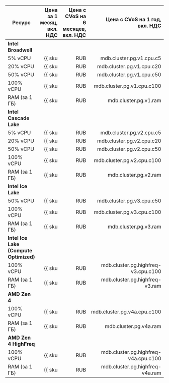 
| Ресурс        | Цена за 1 месяц,<br>вкл. НДС                          | Цена с CVoS на 6 месяцев,<br>вкл. НДС                                              | Цена с CVoS на 1 год,<br>вкл. НДС                                                  |
|---------------|------------------------------------------------------:|-----------------------------------------------------------------------------------:|-----------------------------------------------------------------------------------:|
| **Intel Broadwell**                                                                                                                                                                                                                             |
| 5% vCPU       | {{ sku|RUB|mdb.cluster.pg.v1.cpu.c5|month|string }}   | −                                                                                  | −                                                                                  |
| 20% vCPU      | {{ sku|RUB|mdb.cluster.pg.v1.cpu.c20|month|string }}  | −                                                                                  | −                                                                                  |
| 50% vCPU      | {{ sku|RUB|mdb.cluster.pg.v1.cpu.c50|month|string }}  | −                                                                                  | −                                                                                  |
| 100% vCPU     | {{ sku|RUB|mdb.cluster.pg.v1.cpu.c100|month|string }} | −                                                                                  | −                                                                                  |
| RAM (за 1 ГБ) | {{ sku|RUB|mdb.cluster.pg.v1.ram|month|string }}      | −                                                                                  | −                                                                                  |
| **Intel Cascade Lake**                                                                                                                                                                                                                          |
| 5% vCPU       | {{ sku|RUB|mdb.cluster.pg.v2.cpu.c5|month|string }}   | −                                                                                  | −                                                                                  |
| 20% vCPU      | {{ sku|RUB|mdb.cluster.pg.v2.cpu.c20|month|string }}  | −                                                                                  | −                                                                                  |
| 50% vCPU      | {{ sku|RUB|mdb.cluster.pg.v2.cpu.c50|month|string }}  | −                                                                                  | −                                                                                  |
| 100% vCPU     | {{ sku|RUB|mdb.cluster.pg.v2.cpu.c100|month|string }} | {{ sku|RUB|v1.commitment.selfcheckout.m6.mdb.pg.cpu.c100.v2|month|string }} (-15%) | {{ sku|RUB|v1.commitment.selfcheckout.y1.mdb.pg.cpu.c100.v2|month|string }} (-22%) |
| RAM (за 1 ГБ) | {{ sku|RUB|mdb.cluster.pg.v2.ram|month|string }}      | {{ sku|RUB|v1.commitment.selfcheckout.m6.mdb.pg.ram.v2|month|string }} (-15%)      | {{ sku|RUB|v1.commitment.selfcheckout.y1.mdb.pg.ram.v2|month|string }} (-22%)      |
| **Intel Ice Lake**                                                                                                                                                                                                                              |
| 50% vCPU      | {{ sku|RUB|mdb.cluster.pg.v3.cpu.c50|month|string }}  | −                                                                                  | −                                                                                  |
| 100% vCPU     | {{ sku|RUB|mdb.cluster.pg.v3.cpu.c100|month|string }} | {{ sku|RUB|v1.commitment.selfcheckout.m6.mdb.pg.cpu.c100.v3|month|string }} (-15%) | {{ sku|RUB|v1.commitment.selfcheckout.y1.mdb.pg.cpu.c100.v3|month|string }} (-22%) |
| RAM (за 1 ГБ) | {{ sku|RUB|mdb.cluster.pg.v3.ram|month|string }}      | {{ sku|RUB|v1.commitment.selfcheckout.m6.mdb.pg.ram.v3|month|string }} (-15%)      | {{ sku|RUB|v1.commitment.selfcheckout.y1.mdb.pg.ram.v3|month|string }} (-22%)      |
| **Intel Ice Lake (Compute Optimized)** |
| 100% vCPU | {{ sku|RUB|mdb.cluster.pg.highfreq-v3.cpu.c100|month|string }} | - | - |
| RAM (за 1 ГБ) | {{ sku|RUB|mdb.cluster.pg.highfreq-v3.ram|month|string }} | - | - |
| **AMD Zen 4** |
| 100% vCPU     | {{ sku|RUB|mdb.cluster.pg.v4a.cpu.c100|month|string }} | {{ sku|RUB|v1.commitment.selfcheckout.m6.mdb.pg.cpu.c100.v4a|month|string }} (-15%) | {{ sku|RUB|v1.commitment.selfcheckout.y1.mdb.pg.cpu.c100.v4a|month|string }} (-22%) |
| RAM (за 1 ГБ) | {{ sku|RUB|mdb.cluster.pg.v4a.ram|month|string }}      | {{ sku|RUB|v1.commitment.selfcheckout.m6.mdb.pg.ram.v4a|month|string }} (-15%)      | {{ sku|RUB|v1.commitment.selfcheckout.y1.mdb.pg.ram.v4a|month|string }} (-22%)      |
| **AMD Zen 4 HighFreq** |
| 100% vCPU | {{ sku|RUB|mdb.cluster.pg.highfreq-v4a.cpu.c100|month|string }} | - | - |
| RAM (за 1 ГБ) | {{ sku|RUB|mdb.cluster.pg.highfreq-v4a.ram|month|string }} | - | - |


